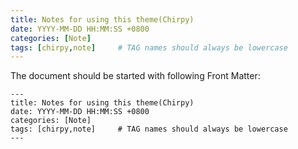 ```yaml
---
title: Notes for using this theme(Chirpy)
date: YYYY-MM-DD HH:MM:SS +0800
categories: [Note]
tags: [chirpy,note]     # TAG names should always be lowercase
---
```


The document should be started with following Front Matter:

```
---
title: Notes for using this theme(Chirpy)
date: YYYY-MM-DD HH:MM:SS +0800
categories: [Note]
tags: [chirpy,note]     # TAG names should always be lowercase
---
```
